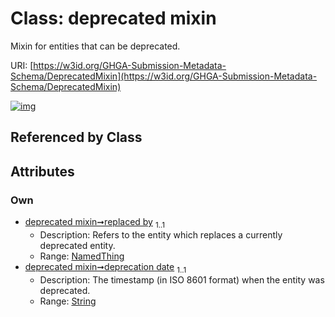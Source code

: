
# Class: deprecated mixin


Mixin for entities that can be deprecated.

URI: [https://w3id.org/GHGA-Submission-Metadata-Schema/DeprecatedMixin](https://w3id.org/GHGA-Submission-Metadata-Schema/DeprecatedMixin)


[![img](https://yuml.me/diagram/nofunky;dir:TB/class/[NamedThing],[NamedThing]<replaced%20by%201..1-%20[DeprecatedMixin&#124;deprecation_date:string])](https://yuml.me/diagram/nofunky;dir:TB/class/[NamedThing],[NamedThing]<replaced%20by%201..1-%20[DeprecatedMixin&#124;deprecation_date:string])

## Referenced by Class


## Attributes


### Own

 * [deprecated mixin➞replaced by](deprecated_mixin_replaced_by.md)  <sub>1..1</sub>
     * Description: Refers to the entity which replaces a currently deprecated entity.
     * Range: [NamedThing](NamedThing.md)
 * [deprecated mixin➞deprecation date](deprecated_mixin_deprecation_date.md)  <sub>1..1</sub>
     * Description: The timestamp (in ISO 8601 format) when the entity was deprecated.
     * Range: [String](types/String.md)

